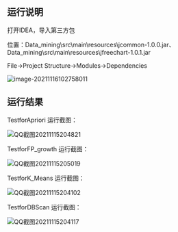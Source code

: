 ## 运行说明

打开IDEA，导入第三方包

位置：Data_mining\src\main\resources\jcommon-1.0.0.jar、Data_mining\src\main\resources\jfreechart-1.0.1.jar

File->Project Structure->Modules->Dependencies

![image-20211116102758011](https://user-images.githubusercontent.com/41096770/142725480-e4f83ddb-e972-4984-a821-ab318ef629bf.png)


## 运行结果

TestforApriori 运行截图：

![QQ截图20211115204821](https://user-images.githubusercontent.com/41096770/142725487-05f5d0f8-0aaa-407f-987c-c77a529b5a00.png)


TestforFP_growth 运行截图：

![QQ截图20211115205019](https://user-images.githubusercontent.com/41096770/142725491-fca46586-3724-4735-8015-d49b6a0e8702.png)


TestforK_Means 运行截图：

![QQ截图20211115204102](https://user-images.githubusercontent.com/41096770/142725492-b016f04b-964a-417e-84f9-e46d2a312b96.png)



TestforDBScan 运行截图：

![QQ截图20211115204117](https://user-images.githubusercontent.com/41096770/142725496-e5c26d51-481f-495a-ad46-1c820c7e1b02.png)


